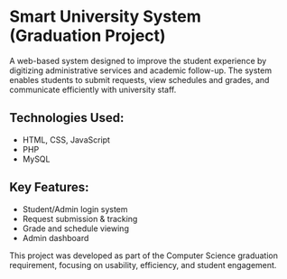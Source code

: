 # Smart University System (Graduation Project)

A web-based system designed to improve the student experience by digitizing administrative services and academic follow-up. The system enables students to submit requests, view schedules and grades, and communicate efficiently with university staff.

## Technologies Used:
- HTML, CSS, JavaScript
- PHP
- MySQL

## Key Features:
- Student/Admin login system  
- Request submission & tracking  
- Grade and schedule viewing  
- Admin dashboard  

This project was developed as part of the Computer Science graduation requirement, focusing on usability, efficiency, and student engagement.
